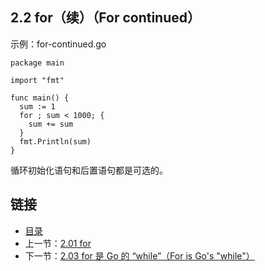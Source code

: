 ## 2.2 for（续）（For continued）

示例：for-continued.go

    package main

    import "fmt"

    func main() {
      sum := 1
      for ; sum < 1000; {
        sum += sum
      }
      fmt.Println(sum)
    }

循环初始化语句和后置语句都是可选的。

## 链接
* [目录](https://github.com/alphaeye/go-zh/blob/master/tour/directory.md)
* 上一节：[2.01 for](https://github.com/alphaeye/go-zh/blob/master/tour/02.01.md)
* 下一节：[2.03 for 是 Go 的 “while”（For is Go's "while"）](https://github.com/alphaeye/go-zh/blob/master/tour/02.03.md)
